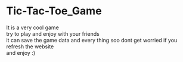 # Tic-Tac-Toe_Game
It is a very cool game<br>
try to play and enjoy with your friends<br>
it can save the game data and every thing soo dont get worried if you refresh the website<br>
and enjoy :)
